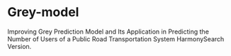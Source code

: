 # Grey-model
Improving Grey Prediction Model and Its Application in Predicting the Number of Users of a Public Road Transportation System HarmonySearch Version.
